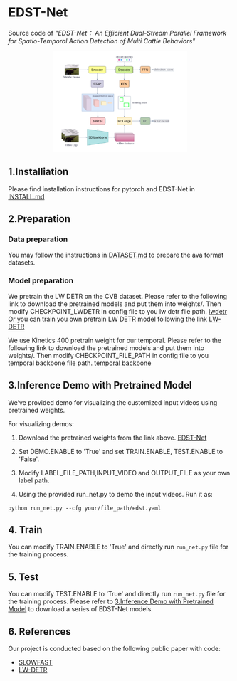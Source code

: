 # EDST-Net
  Source code of _"EDST-Net： An Efficient Dual-Stream Parallel Framework for Spatio-Temporal Action Detection of Multi Cattle Behaviors"_
<p align="center">
  <img src="all_model.png" alt="EDST-Net Architecturee" width="300">
</p>

## 1.Installiation
  Please find installation instructions for pytorch and EDST-Net in [INSTALL.md](INSTALL.md)

## 2.Preparation

### Data preparation
  You may follow the instructions in [DATASET.md](DATASET.md) to prepare the ava format datasets.
### Model preparation
  We pretrain the LW DETR on the CVB dataset. Please refer to the following link to download the pretrained models and put them into weights/. Then modify CHECKPOINT_LWDETR in config file to you lw detr file path.
  [lwdetr](https://drive.google.com/file/d/1VAyJ9jrJex7s_cmNKvrtINqMznVG9Xit/view?usp=sharing)
  Or you can train you own pretrain LW DETR model following the link [LW-DETR](https://github.com/Atten4Vis/LW-DETR)

  We use Kinetics 400 pretrain weight for our temporal. Please refer to the following link to download the pretrained models and put them into weights/. Then modify CHECKPOINT_FILE_PATH in config file to you temporal backbone file path.
[temporal backbone](https://dl.fbaipublicfiles.com/pyslowfast/x3d_models/x3d_l.pyth)

## 3.Inference Demo with Pretrained Model
  We’ve provided demo for visualizing the customized input videos using pretrained weights.

  For visualizing demos:

  1. Download the pretrained weights from the link above.
     [EDST-Net](https://drive.google.com/file/d/16MXBZ_0bQvNuvB7myYq0dmB6rstEvXUv/view?usp=sharing)
  
  3. Set DEMO.ENABLE to 'True' and set TRAIN.ENABLE, TEST.ENABLE to 'False'.
  
  4. Modify LABEL_FILE_PATH,INPUT_VIDEO and OUTPUT_FILE as your own label path.
  
  5. Using the provided run_net.py to demo the input videos. Run it as:
  
    python run_net.py --cfg your/file_path/edst.yaml

## 4. Train
  You can modify TRAIN.ENABLE to 'True' and directly run `run_net.py` file for the training process.
  
## 5. Test
  You can modify TEST.ENABLE to 'True' and directly run `run_net.py` file for the training process. Please refer to [3.Inference Demo with Pretrained Model](#3) to download a series of EDST-Net models.

## 6. References
Our project is conducted based on the following public paper with code:

- [SLOWFAST](https://github.com/facebookresearch/SlowFast)
- [LW-DETR](https://github.com/Atten4Vis/LW-DETR)

